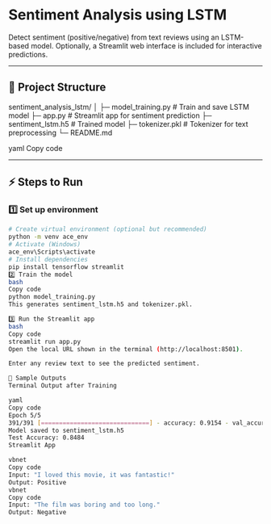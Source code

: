 # Sentiment Analysis using LSTM

Detect sentiment (positive/negative) from text reviews using an LSTM-based model. Optionally, a Streamlit web interface is included for interactive predictions.

---

## 📂 Project Structure

sentiment_analysis_lstm/
│
├─ model_training.py # Train and save LSTM model
├─ app.py # Streamlit app for sentiment prediction
├─ sentiment_lstm.h5 # Trained model
├─ tokenizer.pkl # Tokenizer for text preprocessing
└─ README.md

yaml
Copy code

---

## ⚡ Steps to Run

### 1️⃣ Set up environment
```bash
# Create virtual environment (optional but recommended)
python -m venv ace_env
# Activate (Windows)
ace_env\Scripts\activate
# Install dependencies
pip install tensorflow streamlit
2️⃣ Train the model
bash
Copy code
python model_training.py
This generates sentiment_lstm.h5 and tokenizer.pkl.

3️⃣ Run the Streamlit app
bash
Copy code
streamlit run app.py
Open the local URL shown in the terminal (http://localhost:8501).

Enter any review text to see the predicted sentiment.

📝 Sample Outputs
Terminal Output after Training

yaml
Copy code
Epoch 5/5
391/391 [==============================] - accuracy: 0.9154 - val_accuracy: 0.8484
Model saved to sentiment_lstm.h5
Test Accuracy: 0.8484
Streamlit App

vbnet
Copy code
Input: "I loved this movie, it was fantastic!"
Output: Positive
vbnet
Copy code
Input: "The film was boring and too long."
Output: Negative
